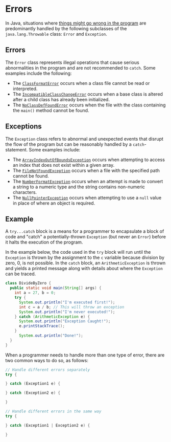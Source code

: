 # Errors

In Java, situations where [things might go wrong in the program](https://www.codecademy.com/resources/docs/general/error) are predominantly handled by the following subclasses of the `java.lang.Throwable` class: `Error` and `Exception`.

## Errors

The `Error` class represents illegal operations that cause serious abnormalities in the program and are not recommended to `catch`. Some examples include the following:

- The [`ClassFormatError`](https://www.codecademy.com/resources/docs/java/errors/classformaterror) occurs when a class file cannot be read or interpreted.
- The [`IncompatibleClassChangeError`](https://www.codecademy.com/resources/docs/java/errors/incompatibleclasschangeerror) occurs when a base class is altered after a child class has already been initialized.
- The [`NoClassDefFoundError`](https://www.codecademy.com/resources/docs/java/errors/noclassdeffounderror) occurs when the file with the class containing the `main()` method cannot be found.

## Exceptions

The `Exception` class refers to abnormal and unexpected events that disrupt the flow of the program but can be reasonably handled by a `catch`-statement. Some examples include:

- The [`ArrayIndexOutOfBoundsException`](https://www.codecademy.com/resources/docs/java/errors/arrayindexoutofboundsexception) occurs when attempting to access an index that does not exist within a given array.
- The [`FileNotFoundException`](https://www.codecademy.com/resources/docs/java/errors/filenotfoundexception) occurs when a file with the specified path cannot be found.
- The [`NumberFormatException`](https://www.codecademy.com/resources/docs/java/errors/numberformatexception) occurs when an attempt is made to convert a string to a numeric type and the string contains non-numeric characters.
- The [`NullPointerException`](https://www.codecademy.com/resources/docs/java/errors/nullpointerexception) occurs when attempting to use a `null` value in place of where an object is required.

## Example

A `try...catch` block is a means for a programmer to encapsulate a block of code and "catch" a potentially-thrown `Exception` (but never an `Error`) before it halts the execution of the program.

In the example below, the code used in the `try` block will run until the `Exception` is thrown by the assignment to the `c` variable because division by zero, 0, is not possible. In the `catch` block, an `ArithmeticException` is thrown and yields a printed message along with details about where the `Exception` can be traced.

```java
class DivideByZero {
  public static void main(String[] args) {
    int a = 27, b = 0;
    try {
      System.out.println("I'm executed first!");
      int c = a / b; // This will throw an exception
      System.out.println("I'm never executed!");
    } catch (ArithmeticException e) {
      System.out.println("Exception Caught!");
      e.printStackTrace();
    }
      System.out.println("Done!");
  }
}
```

When a programmer needs to handle more than one type of error, there are two common ways to do so, as follows:

```java
// Handle different errors separately
try {

} catch (Exception1 e) {

} catch (Exception2 e) {

}

// Handle different errors in the same way
try {

} catch (Exception1 | Exception2 e) {

}
```